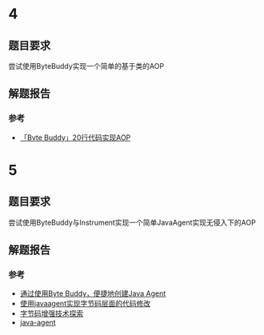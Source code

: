# 4
## 题目要求

尝试使用ByteBuddy实现一个简单的基于类的AOP

## 解题报告

### 参考

- [「Byte Buddy」20行代码实现AOP](https://zhuanlan.zhihu.com/p/84514959)


# 5
## 题目要求

尝试使用ByteBuddy与Instrument实现一个简单JavaAgent实现无侵入下的AOP

## 解题报告

### 参考

- [通过使用Byte Buddy，便捷地创建Java Agent](https://www.infoq.cn/article/easily-create-java-agents-with-bytebuddy)
- [使用javaagent实现字节码层面的代码修改](https://blog.csdn.net/wild46cat/article/details/78917647)
- [字节码增强技术探索](https://tech.meituan.com/2019/09/05/java-bytecode-enhancement.html)
- [java-agent](https://github.com/WangJi92/java-agent)